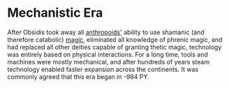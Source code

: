 # Mechanistic Era

After Obsidis took away all [anthropoids'](../../inhabitants/anthropoids/introduction.md) ability to use shamanic (and therefore catabolic) [magic](../../magic.md), eliminated all knowledge of phrenic magic, and had replaced all other deities capable of granting thetic magic, technology was entirely based on physical interactions. For a long time, tools and machines were mostly mechanical, and after hundreds of years steam technology enabled faster expansion across the continents. It was commonly agreed that this era began in -984 PY.